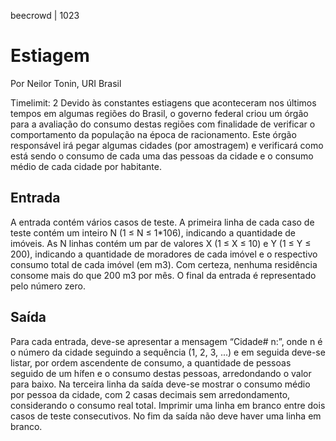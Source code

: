 beecrowd | 1023
# Estiagem
Por Neilor Tonin, URI  Brasil

Timelimit: 2
Devido às constantes estiagens que aconteceram nos últimos tempos em algumas regiões do Brasil, o governo federal criou um órgão para a avaliação do consumo destas regiões com finalidade de verificar o comportamento da população na época de racionamento. Este órgão responsável irá pegar algumas cidades (por amostragem) e verificará como está sendo o consumo de cada uma das pessoas da cidade e o consumo médio de cada cidade por habitante.

## Entrada
A entrada contém vários casos de teste. A primeira linha de cada caso de teste contém um inteiro N (1 ≤ N ≤ 1*106), indicando a quantidade de imóveis. As N linhas contém um par de valores X (1 ≤ X ≤ 10) e Y (1 ≤ Y ≤ 200), indicando a quantidade de moradores de cada imóvel e o respectivo consumo total de cada imóvel (em m3). Com certeza, nenhuma residência consome mais do que 200 m3 por mês. O final da entrada é representado pelo número zero.

## Saída
Para cada entrada, deve-se apresentar a mensagem “Cidade# n:”, onde n é o número da cidade seguindo a sequência (1, 2, 3, ...) e em seguida deve-se listar, por ordem ascendente de consumo, a quantidade de pessoas seguido de um hífen e o consumo destas pessoas, arredondando o valor para baixo. Na terceira linha da saída deve-se mostrar o consumo médio por pessoa da cidade, com 2 casas decimais sem arredondamento, considerando o consumo real total. Imprimir uma linha em branco entre dois casos de teste consecutivos. No fim da saída não deve haver uma linha em branco.
